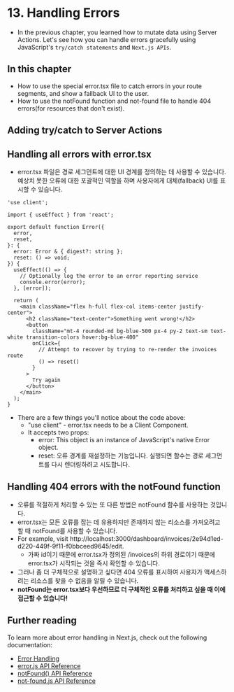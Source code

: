 # 13. Handling Errors

- In the previous chapter, you learned how to mutate data using Server Actions. Let's see how you can handle errors gracefully using JavaScript's `try/catch statements` and `Next.js APIs`.

## In this chapter

- How to use the special error.tsx file to catch errors in your route segments, and show a fallback UI to the user.
- How to use the notFound function and not-found file to handle 404 errors(for resources that don't exist).

## Adding try/catch to Server Actions

## Handling all errors with error.tsx

- error.tsx 파일은 경로 세그먼트에 대한 UI 경계를 정의하는 데 사용할 수 있습니다. 예상치 못한 오류에 대한 포괄적인 역할을 하며 사용자에게 대체(fallback) UI를 표시할 수 있습니다.

```tsx
'use client';

import { useEffect } from 'react';

export default function Error({
  error,
  reset,
}: {
  error: Error & { digest?: string };
  reset: () => void;
}) {
  useEffect(() => {
    // Optionally log the error to an error reporting service
    console.error(error);
  }, [error]);

  return (
    <main className="flex h-full flex-col items-center justify-center">
      <h2 className="text-center">Something went wrong!</h2>
      <button
        className="mt-4 rounded-md bg-blue-500 px-4 py-2 text-sm text-white transition-colors hover:bg-blue-400"
        onClick={
          // Attempt to recover by trying to re-render the invoices route
          () => reset()
        }
      >
        Try again
      </button>
    </main>
  );
}
```

- There are a few things you'll notice about the code above:
  - "use client" - error.tsx needs to be a Client Component.
  - It accepts two props:
    - error: This object is an instance of JavaScript's native Error object.
    - reset: 오류 경계를 재설정하는 기능입니다. 실행되면 함수는 경로 세그먼트를 다시 렌더링하려고 시도합니다.

## Handling 404 errors with the notFound function

- 오류를 적절하게 처리할 수 있는 또 다른 방법은 notFound 함수를 사용하는 것입니다.
- error.tsx는 모든 오류를 잡는 데 유용하지만 존재하지 않는 리소스를 가져오려고 할 때 notFound를 사용할 수 있습니다.
- For example, visit http://localhost:3000/dashboard/invoices/2e94d1ed-d220-449f-9f11-f0bbceed9645/edit.
  - 가짜 id이기 때문에 error.tsx가 정의된 /invoices의 하위 경로이기 때문에 error.tsx가 시작되는 것을 즉시 확인할 수 있습니다.
- 그러나 좀 더 구체적으로 설명하고 싶다면 404 오류를 표시하여 사용자가 액세스하려는 리소스를 찾을 수 없음을 알릴 수 있습니다.
- **notFound는 error.tsx보다 우선하므로 더 구체적인 오류를 처리하고 싶을 때 이에 접근할 수 있습니다!**

## Further reading

To learn more about error handling in Next.js, check out the following documentation:

- [Error Handling](https://nextjs.org/docs/app/building-your-application/routing/error-handling)
- [error.js API Reference](https://nextjs.org/docs/app/api-reference/file-conventions/error)
- [notFound() API Reference](https://nextjs.org/docs/app/api-reference/functions/not-found)
- [not-found.js API Reference](https://nextjs.org/docs/app/api-reference/file-conventions/not-found)
